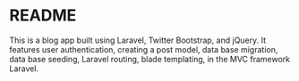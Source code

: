 # README

This is a blog app built using Laravel, Twitter Bootstrap, and jQuery. It features user authentication, creating a post model, data base migration, data base seeding, Laravel routing, blade templating, in the MVC framework Laravel.